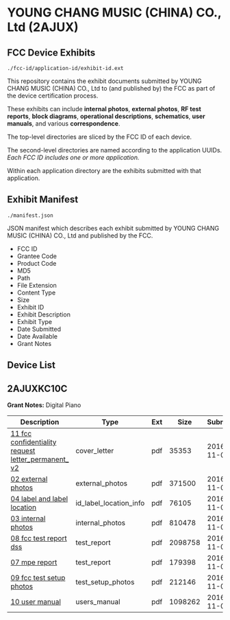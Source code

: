 # YOUNG CHANG MUSIC (CHINA) CO., Ltd (2AJUX)
## FCC Device Exhibits

```
./fcc-id/application-id/exhibit-id.ext
```

This repository contains the exhibit documents submitted by YOUNG CHANG MUSIC (CHINA) CO., Ltd to (and published by) the FCC as part of the device certification process.

These exhibits can include **internal photos**, **external photos**, **RF test reports**, **block diagrams**, **operational descriptions**, **schematics**, **user manuals**, and various **correspondence**.

The top-level directories are sliced by the FCC ID of each device.

The second-level directories are named according to the application UUIDs. *Each FCC ID includes one or more application.*

Within each application directory are the exhibits submitted with that application. 

## Exhibit Manifest

```
./manifest.json
```

JSON manifest which describes each exhibit submitted by YOUNG CHANG MUSIC (CHINA) CO., Ltd and published by the FCC.

- FCC ID
- Grantee Code
- Product Code
- MD5
- Path
- File Extension
- Content Type
- Size
- Exhibit ID
- Exhibit Description
- Exhibit Type
- Date Submitted
- Date Available
- Grant Notes

## Device List
## 2AJUXKC10C
**Grant Notes:** Digital Piano

| Description | Type | Ext | Size | Submitted | Available |
| ----------- | ---- | --- | ---- | --------- | --------- |
| [11 fcc confidentiality request letter_permanent_ v2](2AJUXKC10C/5c2e793303a8704fad7c08cdb2c21d0b/3187205.pdf) | cover_letter | pdf | 35353 | 2016-11-04 | 2016-11-07 |
| [02 external photos](2AJUXKC10C/5c2e793303a8704fad7c08cdb2c21d0b/3187198.pdf) | external_photos | pdf | 371500 | 2016-11-04 | 2016-11-07 |
| [04 label and label location](2AJUXKC10C/5c2e793303a8704fad7c08cdb2c21d0b/3187199.pdf) | id_label_location_info | pdf | 76105 | 2016-11-04 | 2016-11-07 |
| [03 internal photos](2AJUXKC10C/5c2e793303a8704fad7c08cdb2c21d0b/3187200.pdf) | internal_photos | pdf | 810478 | 2016-11-04 | 2016-11-07 |
| [08 fcc test report dss](2AJUXKC10C/5c2e793303a8704fad7c08cdb2c21d0b/3187203.pdf) | test_report | pdf | 2098758 | 2016-11-04 | 2016-11-07 |
| [07 mpe report](2AJUXKC10C/5c2e793303a8704fad7c08cdb2c21d0b/3187207.pdf) | test_report | pdf | 179398 | 2016-11-04 | 2016-11-07 |
| [09 fcc test setup photos](2AJUXKC10C/5c2e793303a8704fad7c08cdb2c21d0b/3187206.pdf) | test_setup_photos | pdf | 212146 | 2016-11-04 | 2016-11-07 |
| [10 user manual](2AJUXKC10C/5c2e793303a8704fad7c08cdb2c21d0b/3187202.pdf) | users_manual | pdf | 1098262 | 2016-11-04 | 2016-11-07 |
